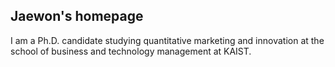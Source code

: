 ## Jaewon's homepage
<a href="https://github.com/j1yoo4/j1yoo4.github.io/blob/master/Research.md" alt="Research"></a>

I am a Ph.D. candidate studying quantitative marketing and innovation at the school of business and technology management at KAIST.
